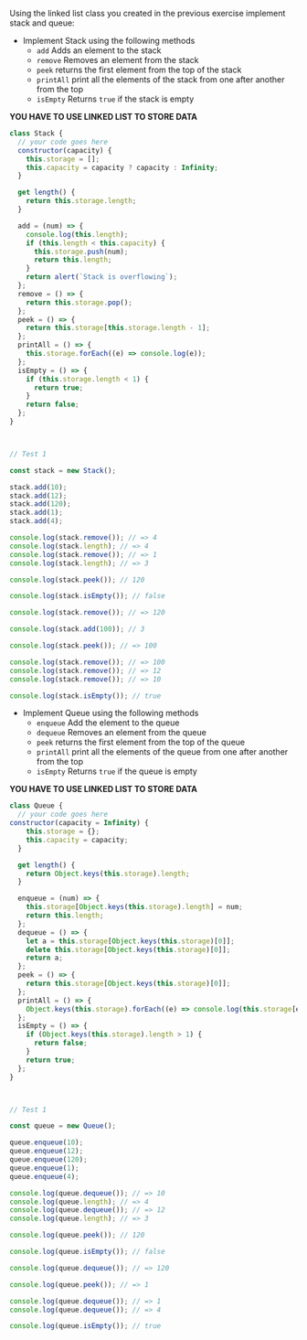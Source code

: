 Using the linked list class you created in the previous exercise implement stack and queue:

- Implement Stack using the following methods
  - `add` Adds an element to the stack
  - `remove` Removes an element from the stack
  - `peek` returns the first element from the top of the stack
  - `printAll` print all the elements of the stack from one after another from the top
  - `isEmpty` Returns `true` if the stack is empty

**YOU HAVE TO USE LINKED LIST TO STORE DATA**

```js
class Stack {
  // your code goes here
  constructor(capacity) {
    this.storage = [];
    this.capacity = capacity ? capacity : Infinity;
  }

  get length() {
    return this.storage.length;
  }

  add = (num) => {
    console.log(this.length);
    if (this.length < this.capacity) {
      this.storage.push(num);
      return this.length;
    }
    return alert(`Stack is overflowing`);
  };
  remove = () => {
    return this.storage.pop();
  };
  peek = () => {
    return this.storage[this.storage.length - 1];
  };
  printAll = () => {
    this.storage.forEach((e) => console.log(e));
  };
  isEmpty = () => {
    if (this.storage.length < 1) {
      return true;
    }
    return false;
  };
}



// Test 1

const stack = new Stack();

stack.add(10);
stack.add(12);
stack.add(120);
stack.add(1);
stack.add(4);

console.log(stack.remove()); // => 4
console.log(stack.length); // => 4
console.log(stack.remove()); // => 1
console.log(stack.length); // => 3

console.log(stack.peek()); // 120

console.log(stack.isEmpty()); // false

console.log(stack.remove()); // => 120

console.log(stack.add(100)); // 3

console.log(stack.peek()); // => 100

console.log(stack.remove()); // => 100
console.log(stack.remove()); // => 12
console.log(stack.remove()); // => 10

console.log(stack.isEmpty()); // true
```

- Implement Queue using the following methods
  - `enqueue` Add the element to the queue
  - `dequeue` Removes an element from the queue
  - `peek` returns the first element from the top of the queue
  - `printAll` print all the elements of the queue from one after another from the top
  - `isEmpty` Returns `true` if the queue is empty

**YOU HAVE TO USE LINKED LIST TO STORE DATA**

```js
class Queue {
  // your code goes here
constructor(capacity = Infinity) {
    this.storage = {};
    this.capacity = capacity;
  }

  get length() {
    return Object.keys(this.storage).length;
  }

  enqueue = (num) => {
    this.storage[Object.keys(this.storage).length] = num;
    return this.length;
  };
  dequeue = () => {
    let a = this.storage[Object.keys(this.storage)[0]];
    delete this.storage[Object.keys(this.storage)[0]];
    return a;
  };
  peek = () => {
    return this.storage[Object.keys(this.storage)[0]];
  };
  printAll = () => {
    Object.keys(this.storage).forEach((e) => console.log(this.storage[e]));
  };
  isEmpty = () => {
    if (Object.keys(this.storage).length > 1) {
      return false;
    }
    return true;
  };
}



// Test 1

const queue = new Queue();

queue.enqueue(10);
queue.enqueue(12);
queue.enqueue(120);
queue.enqueue(1);
queue.enqueue(4);

console.log(queue.dequeue()); // => 10
console.log(queue.length); // => 4
console.log(queue.dequeue()); // => 12
console.log(queue.length); // => 3

console.log(queue.peek()); // 120

console.log(queue.isEmpty()); // false

console.log(queue.dequeue()); // => 120

console.log(queue.peek()); // => 1

console.log(queue.dequeue()); // => 1
console.log(queue.dequeue()); // => 4

console.log(queue.isEmpty()); // true
```
